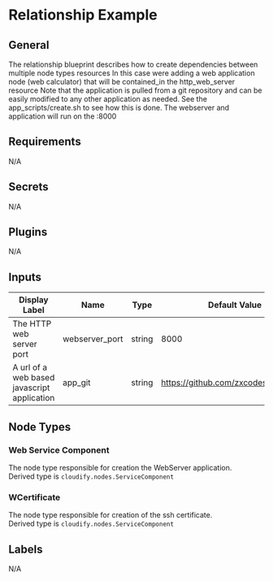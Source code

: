 # Relationship Example

## General

The relationship blueprint describes how to create dependencies between multiple node types resources
In this case were adding a web application node (web calculator) that will be contained_in the http_web_server resource
Note that the application is pulled from a git repository and can be easily modified to any other application as needed.
See the app_scripts/create.sh to see how this is done.
The webserver and application will run on the <manager host>:8000

## Requirements

N/A

## Secrets

N/A

## Plugins

N/A

## Inputs

| Display Label                               | Name                | Type   | Default Value                         |
| ------------------------------------------- | ------------------- | ------ | ------------------------------------- |
| The HTTP web server port                    | webserver_port      | string | 8000                                  |
| A url of a web based javascript application | app_git             | string | https://github.com/zxcodes/Calculator |

## Node Types

### Web Service Component
The node type responsible for creation the WebServer application.\
Derived type is `cloudify.nodes.ServiceComponent`

### WCertificate
The node type responsible for creation of the ssh certificate.\
Derived type is `cloudify.nodes.ServiceComponent`

## Labels

N/A